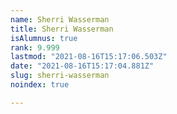 ```yaml
---
name: Sherri Wasserman
title: Sherri Wasserman
isAlumnus: true
rank: 9.999
lastmod: "2021-08-16T15:17:06.503Z"
date: "2021-08-16T15:17:04.881Z"
slug: sherri-wasserman
noindex: true

---
```

